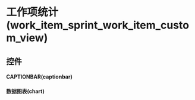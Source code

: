 # 工作项统计(work_item_sprint_work_item_custom_view)  <!-- {docsify-ignore-all} -->



## 控件
#### CAPTIONBAR(captionbar)
#### 数据图表(chart)


<script>
 const { createApp } = Vue
  createApp({
    data() {
      return {

      }
    }
  }).use(ElementPlus).mount('#app')
</script>